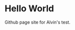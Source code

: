 <!DOCTYPE html>
<html>
<body>
<h1>Hello World</h1>
<p>Github page site for Alvin's test.</p>
</body>
</html>
